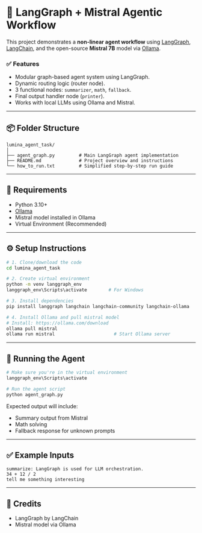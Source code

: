 # 🧠 LangGraph + Mistral Agentic Workflow

This project demonstrates a **non-linear agent workflow** using [LangGraph](https://github.com/langchain-ai/langgraph), [LangChain](https://www.langchain.com/), and the open-source **Mistral 7B** model via [Ollama](https://ollama.com/).

### ✅ Features
- Modular graph-based agent system using LangGraph.
- Dynamic routing logic (router node).
- 3 functional nodes: `summarizer`, `math`, `fallback`.
- Final output handler node (`printer`).
- Works with local LLMs using Ollama and Mistral.

---

## 📦 Folder Structure

```
lumina_agent_task/
│
├── agent_graph.py         # Main LangGraph agent implementation
├── README.md              # Project overview and instructions
└── how_to_run.txt         # Simplified step-by-step run guide
```

---

## 🔧 Requirements

- Python 3.10+
- [Ollama](https://ollama.com/download)
- Mistral model installed in Ollama
- Virtual Environment (Recommended)

---

## ⚙️ Setup Instructions

```bash
# 1. Clone/download the code
cd lumina_agent_task

# 2. Create virtual environment
python -m venv langgraph_env
langgraph_env\Scripts\activate        # For Windows

# 3. Install dependencies
pip install langgraph langchain langchain-community langchain-ollama

# 4. Install Ollama and pull mistral model
# Install: https://ollama.com/download
ollama pull mistral
ollama run mistral                      # Start Ollama server
```

---

## 🚀 Running the Agent

```bash
# Make sure you're in the virtual environment
langgraph_env\Scripts\activate

# Run the agent script
python agent_graph.py
```

Expected output will include:
- Summary output from Mistral
- Math solving
- Fallback response for unknown prompts

---

## ✅ Example Inputs

```
summarize: LangGraph is used for LLM orchestration.
34 + 12 / 2
tell me something interesting
```

---

## 🙌 Credits
- LangGraph by LangChain
- Mistral model via Ollama
